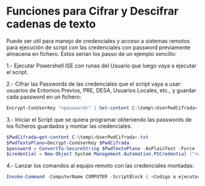 # Funciones para Cifrar y Descifrar cadenas de texto

Puede ser util para manejo de credenciales y acceso a sistemas remotos para ejecución de script con las credenciales con password previamente almacena en fichero.  Estos serían los passo de un ejemplo sencillo:

1.- Ejecutar Powershell ISE con runas del Usuario que luego vaya a ejecutar el script.

2.- Cifrar las Passwords de las credenciales que el script vaya a usar: usuarios de Entornos Previos, PRE, DESA, Usuarios Locales, etc., y guardar cada password en un fichero:

```powershell
Encrypt-ConUserKey "<password>" | Set-content C:\temp\<UserPwdCifrada>.txt
```  

3.- Iniciar el Script que se quiera programar obteniendo las passwords de los ficheros guardados y montar las credenciales:

```powershell  
$PwdCifrada=get-content C:\temp\<UserPwdCifrada>.txt
$PwdTextoPlano=Decrypt-ConUserKey $PwdCifrada
$password = ConvertTo-SecureString $PwdTextoPlano -AsPlainText -Force
$credential = New-Object System.Management.Automation.PSCredential ("<username>", $password)
``` 
4.- Lanzar los comandos al equipo remoto con las credenciales montadas:

```powershell  
Invoke-Command -ComputerName COMPUTER -ScriptBlock { <Codigo a ejecutar en equipo remoto> } -Credential $credential
``` 
